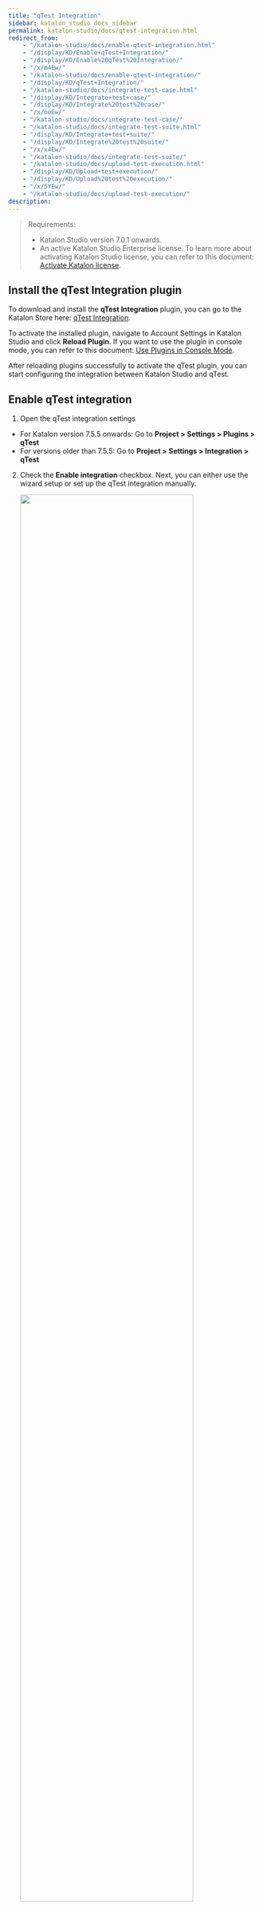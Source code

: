 ```yaml
---
title: "qTest Integration"
sidebar: katalon_studio_docs_sidebar
permalink: katalon-studio/docs/qtest-integration.html
redirect_from:
    - "/katalon-studio/docs/enable-qtest-integration.html"
    - "/display/KD/Enable+qTest+Integration/"
    - "/display/KD/Enable%20qTest%20Integration/"
    - "/x/m4Ew/"
    - "/katalon-studio/docs/enable-qtest-integration/"
    - "/display/KD/qTest+Integration/"
    - "/katalon-studio/docs/integrate-test-case.html"
    - "/display/KD/Integrate+test+case/"
    - "/display/KD/Integrate%20test%20case/"
    - "/x/ooEw/"
    - "/katalon-studio/docs/integrate-test-case/"
    - "/katalon-studio/docs/integrate-test-suite.html"
    - "/display/KD/Integrate+test+suite/"
    - "/display/KD/Integrate%20test%20suite/"
    - "/x/x4Ew/"
    - "/katalon-studio/docs/integrate-test-suite/"
    - "/katalon-studio/docs/upload-test-execution.html"
    - "/display/KD/Upload+test+execution/"
    - "/display/KD/Upload%20test%20execution/"
    - "/x/5YEw/"
    - "/katalon-studio/docs/upload-test-execution/"
description:
---
```


> Requirements:
> * Katalon Studio version 7.0.1 onwards.
> * An active Katalon Studio Enterprise license. To learn more about activating Katalon Studio license, you can refer to this document: [Activate Katalon license](https://docs.katalon.com/katalon-studio/docs/activate-license.html#activate-a-license-with-internet-access).

## Install the qTest Integration plugin

To download and install the **qTest Integration** plugin, you can go to the Katalon Store here: [qTest Integration](https://store.katalon.com/product/136/qTest-Integration). 

To activate the installed plugin, navigate to Account Settings in Katalon Studio and click **Reload Plugin**.
If you want to use the plugin in console mode, you can refer to this document: [Use Plugins in Console Mode](https://docs.katalon.com/katalon-studio/docs/kse-use-plugins.html#use-plugins-in-console-mode).

After reloading plugins successfully to activate the qTest plugin, you can start configuring the integration between Katalon Studio and qTest.

## Enable qTest integration

1. Open the qTest integration settings

* For Katalon version 7.5.5 onwards: Go to **Project > Settings > Plugins > qTest**
* For versions older than 7.5.5: Go to **Project > Settings > Integration > qTest**

2. Check the **Enable integration** checkbox. Next, you can either use the wizard setup or set up the qTest integration manually.

   <img src="https://github.com/katalon-studio/docs-images/raw/master/katalon-studio/docs/enable-qtest-integration/enable-wizard.png" width=85%>

## Configure qTest integration

> Notes:
> * From version 7.9.0 onwards, Katalon Studio supports pushing screenshots (PNG files) along with other existing submitting options to qTest to generate reports.

You can configure qTest integration manually or with Wizard Setup as follows:

<details><summary>Wizard Setup</summary>

To open the **Wizard Setup**, click **Yes** in the above pop-up window after checking **Enable Integration** or click on the **Quick Setup...** hyperlink.

<img src="https://github.com/katalon-studio/docs-images/raw/master/katalon-studio/docs/enable-qtest-integration/image2017-6-29-163A493A31.png" width=70%>

In the displayed **qTest Integration Setup Wizard** dialog, complete all items to finish the setup.

1. Select your **qTest version** and enter you qTest account for authentication information. Once your qTest account is connected successfully, proceed to step 2.

   > Notes:
   > * The **7 or higher** option is recommended because APIs of earlier versions might be deprecated soon.

   <img src="https://github.com/katalon-studio/docs-images/raw/master/katalon-studio/docs/enable-qtest-integration/image2017-8-1-183A263A14.png" width=70%>

2. Select your qTest project.
    
   <img src="https://github.com/katalon-studio/docs-images/raw/master/katalon-studio/docs/enable-qtest-integration/image2017-8-1-183A263A32.png" width=70%>

3. In the **Test Structure Mapping** section, you need to map the tests between the two systems.

   3.1. In the **qTest module** section: select one of the qTest modules fetched from your account to store the uploaded Katalon test cases.

      <img src="https://github.com/katalon-studio/docs-images/raw/master/katalon-studio/docs/enable-qtest-integration/image2017-8-4-103A13A24.png" width=80%>

   3.2. In the **Katalon Test Case folder** section: select a test case folder to integrate with the qTest module from step 3.1.

      <img src="https://github.com/katalon-studio/docs-images/raw/master/katalon-studio/docs/enable-qtest-integration/image2017-8-4-103A23A46.png" width=80%>


   3.3. In the **Katalon Test Suite folder** section: select a test suite folder to integrate with the qTest module from step 3.1.
      
      <img src="https://github.com/katalon-studio/docs-images/raw/master/katalon-studio/docs/enable-qtest-integration/image2017-8-4-103A23A19.png" width=80%>

4. In the **Execution Options** section, choose the settings for uploading results to qTest.

   <img src="url" width=80%>

   <table>
   <thead>
   <tr>
      <th>Field</th>
      <th>Description</th>
   </tr>
   </thead>
   <tbody>
   <tr>
      <td>Automatically submit test run result</td>
      <td>Results of executed test cases are uploaded automatically to qTest.</td>
   </tr>
   <tr>
      <td>Submit test run result to latest approved version</td>
      <td>Test run results are submitted to latest approved version of mapped qTest test case.</td>
   </tr>
   <tr>
      <td>Report format</td>
      <td>Additional attachments for reports to be upload to qTest.</td>
   </tr>
   </tbody>
   </table>

   > Notes:
   > * To upload the HTML report to qTest, make sure to enable the HTML reports generation in **Project > Settings > Plugins > Reports**.
      > <img alt="Enable HTML reports" src="url" width=85%>

5. Click **Finish**.

</details>

<details><summary>Manual Setup</summary>

1. In the **Authentication** sectuib, select your qTest version.

   > Notes:
   > * The **7 or higher** option is recommended because APIs of earlier versions might be deprecated soon.

   <img src="https://github.com/katalon-studio/docs-images/raw/master/katalon-studio/docs/enable-qtest-integration/image2016-11-15-143A493A1.png" width=30%>

2. To generate token for authentication, you can choose either logging in with username and password or logging in with SSO token.

   <details><summary>Log in with username and password</summary>
   
      - Click **Generate**. The **Generate new token** dialog opens.
      
      <img src="https://github.com/katalon-studio/docs-images/raw/master/katalon-studio/docs/enable-qtest-integration/image2016-11-15-143A503A18.png" width=80%>

      - Fill in your qTest account information. Then click **Generate**.
      
      <img src="https://github.com/katalon-studio/docs-images/raw/master/katalon-studio/docs/enable-qtest-integration/image2016-11-15-143A483A8.png" width=80%>

      - Once Katalon Studio successfully connects to your qTest using the provided information, the token will be generated.
   
   </details>

   <details><summary>Log in with SSO token</summary>
   
      - If you are using Single Sign-On (SSO) to log in to qTest, ignore the **Generate** button, copy and paste the following token format in the **Token** text field:
      
      `{"access_token":"<bearer_token_value>","token_type":"bearer","scope":"read write create delete administration execute import export share baseline"}`
      
      - Fill <bearer_token_value> with **Bearer Token**. To find it, you need to access qTest Manager and sign in with your SSO account. Then navigate to the **Download qTest Resources** page, under the **API & SDK** section, you can see **Bearer Token**. 
      
      <img alt="Bearer token" src="https://github.com/katalon-studio/docs-images/raw/master/katalon-studio/docs/enable-qtest-integration/bearer-token.png" width=85%>
   
   </details>

3. Select other submitting options as following:

    <img alt="Submitting options" src="https://github.com/katalon-studio/docs-images/raw/master/katalon-studio/docs/enable-qtest-integration/submitting-options.png" width=85%>

   <table>
   <thead>
   <tr>
      <th>Field</th>
      <th>Description</th>
   </tr>
   </thead>
   <tbody>
   <tr>
      <td>Automatically submit test run result</td>
      <td>Results of executed test cases are uploaded automatically to qTest.</td>
   </tr>
   <tr>
      <td>Submit test run result to latest approved version</td>
      <td>Test run results are submitted to latest approved version of mapped qTest test case.</td>
   </tr>
   <tr>
      <td>Report format</td>
      <td>Additional attachments for reports to be upload to qTest.</td>
   </tr>
   </tbody>
   </table>

   > Notes:
   > * To upload the HTML report to qTest, make sure to enable the HTML reports generation in **Project > Settings > Plugins > Reports**.
      > <img alt="Enable HTML reports" src="url" width=85%>

4. Conduct test case mapping.
   
   - To create mappings between qTest modules and Katalon Test Case folders, go to **Project > Settings > Plugins > qTest > Test Case Repositories**.

   <img alt="Test case mapping" src="https://github.com/katalon-studio/docs-images/raw/master/katalon-studio/docs/enable-qtest-integration/image2017-6-29-163A473A10.png" width=85%>
   
   - Click **Add**. The **Create Test Case Repository** dialog opens. 
   - Choose the **qTest Project**, **qTest Module** and browse the **Katalon Folder** for the test case you wish to map with. 
   - Click **OK** when you are done.

      <img alt="Browse mapping test cases" src="https://github.com/katalon-studio/docs-images/raw/master/katalon-studio/docs/enable-qtest-integration/image2016-11-15-153A253A8.png" width=85%>

5. Conduct test suite mapping.

   - To create mappings between qTest projects and Katalon Test Suite folders, go to **Project > Settings > Plugins > qTest > Test Suite Repositories**.
   
      <img alt="Enable HTML reports" src="https://github.com/katalon-studio/docs-images/raw/master/katalon-studio/docs/enable-qtest-integration/image2017-6-29-163A483A33.png" width=85%>

   - Click **Add**. The **Create Test Suite Repository** dialog opens. 
   - Choose the **qTest Project**, and browse the **Katalon Folder** for the test suite you wish to map with.
   - Click **OK** when you are done.

      <img alt="Enable HTML reports" src="https://github.com/katalon-studio/docs-images/raw/master/katalon-studio/docs/enable-qtest-integration/image2016-11-15-153A373A55.png" width=85%>

      > Notes:
      > * You should select test suites that contain test cases defined in the **Test Case Repositories** settings.

</details>

## qTest - Katalon Studio Parity Report

> From version 7.8.0 onwards, Katalon supports generating a qTest-Katalon Studio Parity Report after a test execution.

To enable parity reports generation, go to **Project Settings > Plugins > qTest**, check the **Generate the parity report after test execution** box.

<img src="https://github.com/katalon-studio/docs-images/raw/master/katalon-studio/docs/enable-qtest-integration/parity-report.png">

When you turn on this setting, Katalon Studio will generate a report for Test Suite and Test Suite Collection execution. This parity report is to provide a quick check of version and test step contents of your integrated test cases between two systems. In a test execution, only test cases with unique ID are included in this report (two or more duplicate Test Cases are counted as one).

To view the generated parity report, open the `<your-project-folder>/Reports` folder.

<img src="https://github.com/katalon-studio/docs-images/raw/master/katalon-studio/docs/enable-qtest-integration/parity-report-html.png" width=70%>

## Execution Status Mapping

> Requirements:
> * Katalon Studio version 7.9.0 onwards.

1. To submit execution results from Katalon Studio to qTest Manager, activate the Automation Integration and mapped Automation Status to Test Run Status in qTest. You can learn more about activating Automation Integration, you can refer to the Tricentis document here: [Activate Automation Integrations](https://documentation.tricentis.com/qtest/1001/en/content/qtest_manager/project_settings/activate_automation_integrations.htm).

   <img src="https://github.com/katalon-studio/docs-images/raw/master/katalon-studio/docs/enable-qtest-integration/qtest_map_status.png" width=70% alt="Map test status in qTest">

2. Map Katalon Studio test status to the Automation Status you have configured earlier from step 1. 

   To do so, in Katalon Studio, go to **Project > Settings > Plugins > qTest > Execution Status Mapping** and specify the submitted value of each test status.

   <img src="https://github.com/katalon-studio/docs-images/raw/master/katalon-studio/docs/enable-qtest-integration/status-map-ks.png" width=60% alt="Map test status in Katalon Studio">

## Upload test cases/test case folders to qTest
### Upload a test case to qTest

> Requirements:
> * The test case you wish to upload must locate in the integrated test case folder with qTest. To learn more about integrating a test case folder with qTest, see above: [Manual Setup - Test Case Mapping](https://docs.katalon.com/katalon-studio/docs/qtest-integration.html#configure-qtest-integration).

To upload a test case to an integrated qTest Module, do as follows:

- In the **Tests Explorer** panel, right-click on the test case to trigger its context menu. Select **qTest > Upload**.  

   <img src="https://github.com/katalon-studio/docs-images/raw/master/katalon-studio/docs/integrate-test-case/image2017-8-5-163A293A21.png" width=70%>

- Alternatively, you can also navigate to the **Integration** tab of the test case. Click **Upload**.

   <img src="https://github.com/katalon-studio/docs-images/raw/master/katalon-studio/docs/integrate-test-case/image2016-11-18-143A193A2.png" width=70%>

- Uploaded test cases have qTest icon at the bottom right of the icon as shown below:

   <img src="https://github.com/katalon-studio/docs-images/raw/master/katalon-studio/docs/integrate-test-case/image2017-8-5-163A303A1.png" width=70%>

- You can also go to qTest to verify whether the Katalon Studio test case is successfully uploaded to the integrated qTest module. 

   <img src="https://github.com/katalon-studio/docs-images/raw/master/katalon-studio/docs/integrate-test-case/image2017-8-5-163A353A44.png" width=70%>

- You can also see the following information in the **Integration** tab of the integrated test case.

   <table>
   <thead>
   <tr>
      <th>Field</th>
      <th>Description</th>
   </tr>
   </thead>
   <tbody>
   <tr>
      <td>Test Case ID</td>
      <td>The ID of the integrated qTest test case.</td>
   </tr>
   <tr>
      <td>Alias</td>
      <td>The alias of the integrated qTest test case.</td>
   </tr>
   <tr>
      <td>Parent ID</td>
      <td><img src="https://github.com/katalon-studio/docs-images/raw/master/katalon-studio/docs/integrate-test-case/image2017-8-9-163A273A25.png"><br>The ID of the integrated qTest module.</td>
   </tr>
   </tbody>
   </table>

   > Tips:
   > * You can quickly open the integrated test case in qTest by clicking **Navigate**.

### Upload a test case folder to qTest

> Requirements:
> * The test case folders you wish to upload should be added in **Project > Settings > Plugins > qTest > Test Case Repositories**. To learn more about adding a test case folder in the **Test Case Repositories**, see above: [Manual Setup](https://docs.katalon.com/katalon-studio/docs/qtest-integration.html#configure-qtest-integration).

- In the **Tests Explorer** panel, right-click on the test case folder to trigger its context menu. Select **qTest > Upload**.  

   <img src="https://github.com/katalon-studio/docs-images/raw/master/katalon-studio/docs/integrate-test-case/image2017-8-9-163A343A22.png" width=70%>

- The uploaded test case folder and test cases have qTest icon at the bottom right of the icon as shown below:

   <img src="https://github.com/katalon-studio/docs-images/raw/master/katalon-studio/docs/integrate-test-case/image2017-8-9-163A413A46.png" width=70%>

- Alternatively, you can go to qTest to verify whether the Katalon test cases within the selected folder are successfully uploaded to the integrated qTest module.  

   <img src="https://github.com/katalon-studio/docs-images/raw/master/katalon-studio/docs/integrate-test-case/image2017-8-9-163A453A32.png" width=70%>

## Download qTest test cases to Katalon

1. In qTest, switch to the **Test Design** tab. Move the test cases you wish to download into the qTest module that is integrated with Katalon Studio. 

   For example, we want to download the **Login_myAccount** test case to Katalon Studio, we move it to the **Login** qTest module, which we have integrated with Katalon Studio beforehand.
   
   <img src="https://github.com/katalon-studio/docs-images/raw/master/katalon-studio/docs/integrate-test-case/image2017-8-5-163A483A50.png" width=70%>

2. Go to Katalon Studio, in the **Tests Explorer** panel, right-click the test case folder that is integrated with the above qTest module. Select **qTest > Download**.

   <img src="https://github.com/katalon-studio/docs-images/raw/master/katalon-studio/docs/integrate-test-case/image2017-8-5-163A513A18.png" width=70%>

3. The **Downloaded test case preview** dialog opens. You can see all test cases in the integrated qTest module are available for download. Select the test case you want to download. Click **OK** to continue.

   <img src="https://github.com/katalon-studio/docs-images/raw/master/katalon-studio/docs/integrate-test-case/image2017-8-5-163A523A29.png" width=70%>
   
   > Notes:
   > * Test cases that are downloaded will not be displayed again.

4. Once the downloading process finished, you can view the downloaded test cases in the integrated test case folder.  

   <img src="https://github.com/katalon-studio/docs-images/raw/master/katalon-studio/docs/integrate-test-case/image2017-8-5-163A563A37.png" width=70%>

## Disintegrate test cases/test case folders from qTest
### Disintegrate a test case from qTest

You can break the connection between a Katalon Studio test case and qTest by following the steps below:

1. To disintegrate a test case from qTest, navigate to the **Integration** tab of the test case. Click **Disintegrate**.

   <img src="https://github.com/katalon-studio/docs-images/raw/master/katalon-studio/docs/integrate-test-case/image2016-11-18-163A453A57.png" width=70%>

   Alternatively, you can right-click the test case you wish to disintegrate, select **qTest > Disintegrate**.

   <img src="https://github.com/katalon-studio/docs-images/raw/master/katalon-studio/docs/integrate-test-case/image2017-8-5-163A593A5.png" width=70%>

2. Click **OK** on the **Confirmation** dialog. The connection between the test case and qTest will be removed.  

### Disintegrate a test case folder from qTest

You can break the connection between a Katalon Studio test case folder and qTest by following the steps below.

> Disintegrate a test case folder from qTest will also disintegrate all test cases in the folder from qTest.

1. To disintegrate a test case folder from qTest, in the **Tests Explorer** view, right-click the test case folder you wish to disintegrate. Select **qTest > Disintegrate**.
   
   <img src="https://github.com/katalon-studio/docs-images/raw/master/katalon-studio/docs/integrate-test-case/image2017-8-5-173A23A57.png" width=70%>

2. Click **OK** on the **Confirmation** dialog. The connection between the test case folder and qTest will be removed.

## Upload test suites to qTest

> Requirements:
> * The test suite you wish to upload to qTest should locate in the integrated test suite folder with qTest. To learn more about integrating a test suite folder with qTest, see above: [Manual Setup - Test Suite Mapping](https://docs.katalon.com/katalon-studio/docs/qtest-integration.html#configure-qtest-integration).
### Register a qTest location for a test suite

1. Navigate to the **Integration** tab of the test suite. Click on the **New parent** button.

   <img src="https://github.com/katalon-studio/docs-images/raw/master/katalon-studio/docs/integrate-test-suite/image2017-8-6-153A193A52.png" width=70%>

2. The **Create Test Suite's parent** dialog opens. Select a **Parent** folder, then choose the location to integrate with the Katalon test suite.

3. In the **Creation Options** section, you can decide the integration behaviour with the following options:

   <table>
   <thead>
   <tr>
      <th>Option</th>
      <th>Description</th>
   </tr>
   </thead>
   <tbody>
   <tr>
      <td>Create only</td>
      <td>- Create an association between the Katalon test suite and the selected qTest location. <br>- With this option, if you want to upload the Katalon test suite to the selected qTest location, you need to do it manually, see below: <a href="https://docs.katalon.com/katalon-studio/docs/qtest-integration.htm#upload-a-test-suite-manually" target="_blank" rel="noopener noreferrer">Upload a test suite manually</a></td>
   </tr>
   <tr>
      <td>Create and upload</td>
      <td>- Create an association between the Katalon test suite and the selected qTest location.<br>- Upload the Katalon test suite to the selected qTest location.</td>
   </tr>
   <tr>
      <td>Create, upload and set as default</td>
      <td>- Create an association between the Katalon test suite and the selected qTest location.<br>- Upload the Katalon test suite to the selected qTest location.<br>- Set the qTest location as default for uploading the execution result of the Katalon test suite.</td>
   </tr>
   </tbody>
   </table>

   <img src="https://github.com/katalon-studio/docs-images/raw/master/katalon-studio/docs/integrate-test-suite/image2016-11-21-153A233A4.png" width=70%>

4. Click **OK** to continue. 
   Once integrated, you can see the location and the name of the parent folder on qTest.

   <img src="https://github.com/katalon-studio/docs-images/raw/master/katalon-studio/docs/integrate-test-suite/image2016-11-21-153A503A3.png" width=70%>
    
    | Icon | Description |
    | --- | --- |
    | <img src="https://github.com/katalon-studio/docs-images/raw/master/katalon-studio/docs/integrate-test-suite/84.png"> | The Katalon test suite is integrated with the qTest location. |
    | <img src="https://github.com/katalon-studio/docs-images/raw/master/katalon-studio/docs/integrate-test-suite/85.png"> | The Katalon test suite is not integrated with the qTest location. |
    
    You can also view the integration information including **Parent ID**, **Test Suite ID**, and **Alias** as shown below:

    | Field | Description |
    | --- | --- |
    | Test Suite ID | The ID of the integrated qTest test suite. |
    | Alias | The alias of the integrated qTest test suite. |
    | Parent ID | The ID of the integrated qTest location. |
    
   > Tips:
   > * You can quickly open the uploaded test suite in qTest by clicking **Navigate**.
      > <img src="https://github.com/katalon-studio/docs-images/raw/master/katalon-studio/docs/integrate-test-suite/image2016-11-21-183A123A57.png" width=70%>

### Upload a test suite/ test suite folder manually

> Notes:
> * If you choose the **Create and upload** or **Create, upload and set as default** option while registering a qTest location for a test suite, your test suite is automatically uploaded to the registered qTest location. You can skip this part.
> * To quickly verify whether your test suite has been uploaded, in the **Integration** tab of the test suite, click **Navigate**. 

1. Upload a test suite manually:

   > Requirements:
   > * Make sure all test suites you wish to upload have at least one registered qTest location.
   > * The selected test suites have not been uploaded yet.

   - To upload a test suite manually to the predefined qTest location, navigate to the **Integration** tab of the test suite. In the **List of test suite's parents**, select a qTest location, then click **Upload**.  

      <img src="https://github.com/katalon-studio/docs-images/raw/master/katalon-studio/docs/integrate-test-suite/image2016-11-22-143A103A48.png" width=70%>

   - Alternatively, you can also right-click on the test suite to trigger its context menu. Select **qTest > Upload**.

      <img src="https://github.com/katalon-studio/docs-images/raw/master/katalon-studio/docs/integrate-test-suite/image2016-11-22-143A193A18.png" width=70%>

   - Once the uploading process finishes, you can go to qTest to verify whether the Katalon test suite is successfully uploaded to the registered qTest location.  

      <img src="https://github.com/katalon-studio/docs-images/raw/master/katalon-studio/docs/integrate-test-suite/image2016-11-22-143A343A18.png" width=70%>

2. Upload a test suite folder manually:

   > Requirements:
   > * Make sure all test suites in the test suite folder you wish to upload have at least one registered qTest location.
   > * One of the test suites in the selected test suites folder has not been uploaded yet.

   - In the **Tests Explorer** panel, right-click on the test suite folder to trigger its context menu. Select **qTest > Upload**.
    
      <img src="https://github.com/katalon-studio/docs-images/raw/master/katalon-studio/docs/integrate-test-suite/image2016-11-22-143A573A33.png" width=70%>
    
   - Once the uploading process finishes, you can go to qTest to verify whether the Katalon test suites in the selected folder are uploaded to the registered qTest locations.
      
      <img src="https://github.com/katalon-studio/docs-images/raw/master/katalon-studio/docs/integrate-test-suite/image2016-11-22-173A493A23.png" width=70%>

## Disintegrate a test suite/test suite folder from qTest
### Disintegrate a test suite from qTest

Remove the integration between Katalon test suites and the registered qTest locations.

1. To remove the connection between a test suite and the registered qTest location, navigate to the **Integration** tab of the test suite. Select a qTest location, click **Disintegrate**.
      
      <img src="https://github.com/katalon-studio/docs-images/raw/master/katalon-studio/docs/integrate-test-suite/image2016-11-22-173A573A5.png" width=70%>

   Alternatively, you can also right-click on the test suite you wish to disintegrate. Select **qTest > Disintegrate**. 

      <img src="https://github.com/katalon-studio/docs-images/raw/master/katalon-studio/docs/integrate-test-suite/image2016-11-22-183A33A20.png" width=70%>

2. Click **OK** on the **Confirmation** dialog. The integration between the test suite and the registered qTest location is removed.
### Disintegrate a test suite folder from qTest

You can break the connection between a Katalon Studio test suite folder and qTest by following the steps below.

> Disintegrate a test suite folder from qTest will also disintegrate all test suites in the folder from qTest.

1. In the **Tests Explorer** view, right-click on the test suite folder you wish to disintegrate. Select **qTest > Disintegrate**.  
   
   <img src="https://github.com/katalon-studio/docs-images/raw/master/katalon-studio/docs/integrate-test-suite/image2016-11-22-183A133A46.png" width=70%>

2. Click **OK** on the **Confirmation** dialog. The integration between the test suite folder and qTest is removed.

## Upload test execution results

> Requirements:
> * The associated test case is uploaded to qTest. For further instructions, see above [Upload test cases/test case folders to qTest](/display/KD/Integrate+test+case) 
> * The associated test suite is uploaded to qTest. For further instructions, see above [Upload test suites/test suite folders to qTest](/display/KD/Integrate+test+suite).
> * A registered qTest location for a test suite is set as default.
> * The version of qTest test cases are at least 1.0. 
### Upload test results automatically

1. To upload the test execution results automatically, check the **Automatically submit test run results** option in **Project > Settings > Plugins > qTest**.
2. Execute an integrated Katalon test suite.
3. Open the generated test execution report.
4. In the **Test Cases Table** section, the status of all test execution is displayed with the following information.

   <img src="https://github.com/katalon-studio/docs-images/raw/master/katalon-studio/docs/upload-test-execution/image2017-8-7-153A423A26.png" width=70%>
    
   <table>
   <thead>
   <tr>
      <th>Icon</th>
      <th>Description</th>
   </tr>
   </thead>
   <tbody>
   <tr>
      <td><img src="https://github.com/katalon-studio/docs-images/raw/master/katalon-studio/docs/upload-test-execution/image2017-2-28-163A323A19.png"></td>
      <td>The execution result of the test case is integrated to qTest.</td>
   </tr>
   <tr>
      <td><img src="https://github.com/katalon-studio/docs-images/raw/master/katalon-studio/docs/upload-test-execution/image2017-2-28-163A293A39.png"></td>
      <td>The execution result of the test case is not integrated to qTest.</td>
   </tr>
   </tbody>
   </table>
    
5. To find the qTest information, click **Show Test Case Details**. In the **Test Case's Log** table, go to the **Integration** tab.
    
   <img src="https://github.com/katalon-studio/docs-images/raw/master/katalon-studio/docs/upload-test-execution/image2017-8-7-153A453A53.png" width=70%>

   You can view the following information:
    
   <table>
   <thead>
   <tr>
      <th>Field</th>
      <th>Description</th>
   </tr>
   </thead>
   <tbody>
   <tr>
      <td>Test Run Alias</td>
      <td>The alias of the integrated qTest test run.</td>
   </tr>
   <tr>
      <td>Test Log ID</td>
      <td>The ID of the test log created in qTest, for example, execution history record.</td>
   </tr>
   <tr>
      <td>Attachment</td>
      <td>This is to let users know whether all the execution logs and reports are sent to qTest as an attachment. (i.e., Yes or No)<br>If yes, you can go to qTest and find them under the related execution history record, as illustrated below:<br><p style="text-align: center;"><a class="pop"><img src="https://github.com/katalon-studio/docs-images/raw/master/katalon-studio/docs/upload-test-execution/image2017-8-7-153A503A43.png"></a><em>Click the image to enlarge it.</em></p></td>
   </tr>
   </tbody>
   </table>

### Upload test results of a test case manually

1. Add an integrated test case to an integrated test suite.
2. Execute the integrated Katalon test suite.
2. Open the generated test execution report.
3. In the **Test Cases Table** section, right-click on the test case to trigger its context menu. Select **qTest > Upload**.

   <img src="https://github.com/katalon-studio/docs-images/raw/master/katalon-studio/docs/upload-test-execution/image2017-8-7-163A33A27.png" width=366>

4. Once the uploading process finished, you can go to qTest to verify whether the test execution is uploaded successfully to qTest test run.
   
   <img src="https://github.com/katalon-studio/docs-images/raw/master/katalon-studio/docs/upload-test-execution/image2017-8-7-163A103A23.png" width=366>

### Upload test results of a test suite manually

1. In the **Tests Explorer** panel, open the **Reports** folder. Right-click on the test execution result you wish to upload. Select **qTest > Upload**. 

   You can select the **Upload** option from **Report** folders to upload multiple test executions. 

   <img src="https://github.com/katalon-studio/docs-images/raw/master/katalon-studio/docs/upload-test-execution/image2017-8-7-163A113A37.png" width=366>

2. Once the uploading process finished, you can go to qTest to verify whether the test execution is uploaded successfully to qTest test run.
## qTest Test Cases' Version Control and Synchronization

**Preconditions**

* Katalon Studio version 7.8.0 onwards
* qTest Integration is enabled.
* There is an integration between a Katalon test case and a qTest test case.

### Version checking in bulk

When you want to check which integrated Katalon Studio Test Cases need updating based on the integrated qTest Test Cases, you can do as follows:

1. Click on the qTest icon on the menu bar
2. Select **Check for updates**

   <img src="https://github.com/katalon-studio/docs-images/raw/master/katalon-studio/docs/enable-qtest-integration/qtest-check-for-update.png" width=366>

3. In the **Check for updates** dialog, select multiple test cases that have been integrated with qTest, click **OK**.

   <img src="https://github.com/katalon-studio/docs-images/raw/master/katalon-studio/docs/enable-qtest-integration/tc-browser.png" width=391>

Wait for the test engine to retrieve information from qTest server.

<img src="https://github.com/katalon-studio/docs-images/raw/master/katalon-studio/docs/enable-qtest-integration/qtest-version-checking-in-bulk.gif" width=100%>

### Check for version update in a Test Case

In a Test Case editor, open the **Integration** screen, click **Check for updates** to fetch the latest qTest test case's version and test steps' content. Wait for the test engine to retrieve information from qTest server.

<img src="https://github.com/katalon-studio/docs-images/raw/master/katalon-studio/docs/enable-qtest-integration/test-case-version.png" width=420>

If you wish to save the latest content of test steps and test case version, click **Sync up** in the pop-up **qTest Integration Update** dialog.

### Map a Katalon test case to a qTest test case by database ID

> Requirements:
> * Katalon Studio version 7.9.0 onwards.

Katalon Studio provides an easy way to map a Katalon test case to an existing qTest test case.

**Requirements**

* You have enabled the qTest integration. 
* Only applicable to test cases stored in the test case folders that have integrated with a qTest module. (refer to step 4 in [manual setup](https://docs.katalon.com/katalon-studio/docs/qtest-integration.html#manual-setup))
* Katalon Studio version 7.9

1. Append the qTest test case's database ID to your Katalon test case's name.

* In qTest, you can get a qTest test case's database ID in the test case URL. 

   <img src="https://github.com/katalon-studio/docs-images/raw/master/katalon-studio/docs/enable-qtest-integration/id.png" width=70%>

* In Katalon Studio, select a test case you want to link to the above qTest test case, append the copied value to its name.

   <img src="https://github.com/katalon-studio/docs-images/raw/master/katalon-studio/docs/enable-qtest-integration/renamed.png" width=80%>

2. Open its editor, select the **Integration** tab. 
3. Click **Link qTest Test Case**.  

   <img src="https://github.com/katalon-studio/docs-images/raw/master/katalon-studio/docs/enable-qtest-integration/link.png" width=50%>

4. Save your change when the test case is linked to qTest successfully. 

   <img src="https://github.com/katalon-studio/docs-images/raw/master/katalon-studio/docs/enable-qtest-integration/linked.png" width=70%>







